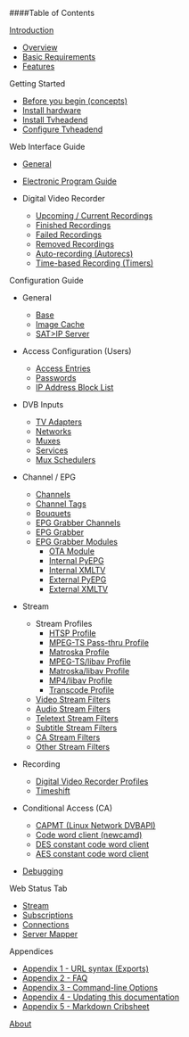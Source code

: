 ####Table of Contents

[Introduction](index)
* [Overview](overview)
* [Basic Requirements](requirements)
* [Features](features)

Getting Started
* [Before you begin (concepts)](before_begin)
* [Install hardware](install_hardware)
* [Install Tvheadend](install_tvheadend)
* [Configure Tvheadend](configure_tvheadend)

Web Interface Guide

* [General](webui_general)

* [Electronic Program Guide](epg)

* Digital Video Recorder

  - [Upcoming / Current Recordings](class/dvrentry)
  - [Finished Recordings](class/dvrentry)
  - [Failed Recordings](class/dvrentry)
  - [Removed Recordings](class/dvrentry)
  - [Auto-recording (Autorecs)](class/dvrautorec)
  - [Time-based Recording (Timers)](class/dvrtimerec)

Configuration Guide

* General

  - [Base](class/config)
  - [Image Cache](class/imagecache)
  - [SAT>IP Server](class/satip_server)

* Access Configuration (Users)

  - [Access Entries](class/access)
  - [Passwords](class/passwd)
  - [IP Address Block List](class/ipblocking)

* DVB Inputs

  - [TV Adapters](tv_adapters)
  - [Networks](class/mpegts_network)
  - [Muxes](class/mpegts_mux)
  - [Services](class/mpegts_service)
  - [Mux Schedulers](class/mpegts_mux_sched)

* Channel / EPG

  - [Channels](class/channel)
  - [Channel Tags](class/channeltag)
  - [Bouquets](class/bouquet)
  - [EPG Grabber Channels](class/epggrab_channel)
  - [EPG Grabber](class/epggrab)
  - [EPG Grabber Modules](class/epggrab_mod)
    - [OTA Module](class/epggrab_mod_ota)
    - [Internal PyEPG](class/epggrab_mod_int_pyepg)
    - [Internal XMLTV](class/epggrab_mod_int_xmltv)
    - [External PyEPG](class/epggrab_mod_ext_pyepg)
    - [External XMLTV](class/epggrab_mod_ext_xmltv)

* Stream

  - Stream Profiles
    - [HTSP Profile](class/profile-htsp)
    - [MPEG-TS Pass-thru Profile](class/profile-mpegts)
    - [Matroska Profile](class/profile-matroska)
    - [MPEG-TS/libav Profile](class/profile-libav-mpegts)
    - [Matroska/libav Profile](class/profile-libav-matroska)
    - [MP4/libav Profile](class/profile-libav-mp4)
    - [Transcode Profile](class/profile-transcode)
  - [Video Stream Filters](class/esfilter_video)
  - [Audio Stream Filters](class/esfilter_audio)
  - [Teletext Stream Filters](class/esfilter_teletext)
  - [Subtitle Stream Filters](class/esfilter_subtit)
  - [CA Stream Filters](class/esfilter_ca)
  - [Other Stream Filters](class/esfilter_other)

* Recording

  - [Digital Video Recorder Profiles](class/dvrconfig)
  - [Timeshift](class/timeshift)

* Conditional Access (CA)

  - [CAPMT (Linux Network DVBAPI)](class/caclient_capmt)
  - [Code word client (newcamd)](class/caclient_cwc)
  - [DES constant code word client](class/caclient_ccw_des)
  - [AES constant code word client](class/caclient_ccw_aes)

* [Debugging](class/tvhlog_conf)

Web Status Tab

* [Stream](status_stream)
* [Subscriptions](status_subscriptions)
* [Connections](status_connections)
* [Server Mapper](status_service_mapper)

Appendices

  - [Appendix 1 - URL syntax (Exports)](url)
  - [Appendix 2 - FAQ](faqs)
  - [Appendix 3 - Command-line Options](cmdline_options)
  - [Appendix 4 - Updating this documentation](doc_update)
  - [Appendix 5 - Markdown Cribsheet](markdown_cribsheet)

[About](about)
